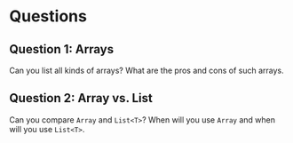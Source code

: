 # Questions

## Question 1: Arrays

Can you list all kinds of arrays? What are the pros and cons of such arrays.

## Question 2: Array vs. List

Can you compare `Array` and `List<T>`? When will you use `Array` and when will you use `List<T>`.